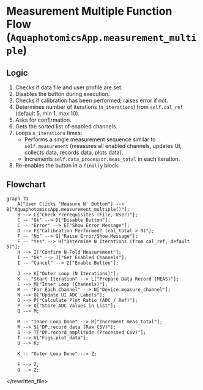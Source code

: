 # Measurement Multiple Function Flow (`AquaphotomicsApp.measurement_multiple`)

## Logic

1.  Checks if data file and user profile are set.
2.  Disables the button during execution.
3.  Checks if calibration has been performed; raises error if not.
4.  Determines number of iterations (`n_iterations`) from `self.cal_ref` (default 5, min 1, max 10).
5.  Asks for confirmation.
6.  Gets the sorted list of enabled channels.
7.  Loops `n_iterations` times:
    *   Performs a single measurement sequence similar to `self.measurement` (measures all enabled channels, updates UI, collects data, records data, plots data).
    *   Increments `self.data_processor.meas_total` in each iteration.
8.  Re-enables the button in a `finally` block.

## Flowchart

```mermaid
graph TD
    A["User Clicks 'Measure N' Button"] --> B["AquaphotomicsApp.measurement_multiple()"];
    B --> C{"Check Prerequisites (File, User)"};
    C -- "Ok" --> D["Disable Button"];
    C -- "Error" --> E["Show Error Message"];
    D --> F{"Calibration Performed? (cal_total > 0)"};
    F -- "No" --> G["Raise Error/Show Message"];
    F -- "Yes" --> H["Determine N Iterations (from cal_ref, default 5)"];
    H --> I["Confirm N-Fold Measurement"];
    I -- "Ok" --> J["Get Enabled Channels"];
    I -- "Cancel" --> Z["Enable Button"];

    J --> K["Outer Loop (N Iterations)"];
    K -- "Start Iteration" --> L["Prepare Data Record (MEAS)"];
    L --> M["Inner Loop (Channels)"];
    M -- "For Each Channel" --> N["Device.measure_channel"];
    N --> O["Update UI ADC Labels"];
    O --> P["Calculate Plot Ratio (ADC / Ref)"];
    P --> Q["Store ADC Values in List"];
    Q --> M;

    M -- "Inner Loop Done" --> R["Increment meas_total"];
    R --> S["DP.record_data (Raw CSV)"];
    S --> T["DP.record_amplitude (Processed CSV)"];
    T --> U["Figs.plot_data"];
    U --> K;

    K -- "Outer Loop Done" --> Z;

    E --> Z;
    G --> Z;
```

</rewritten_file> 